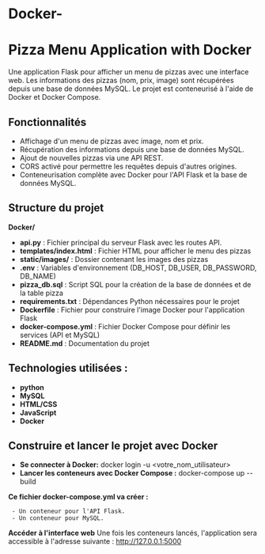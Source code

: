 # Docker-

# Pizza Menu Application with Docker

Une application Flask pour afficher un menu de pizzas avec une interface web. Les informations des pizzas (nom, prix, image) sont récupérées depuis une base de données MySQL. Le projet est conteneurisé à l'aide de Docker et Docker Compose.

## Fonctionnalités

- Affichage d'un menu de pizzas avec image, nom et prix.
- Récupération des informations depuis une base de données MySQL.
- Ajout de nouvelles pizzas via une API REST.
- CORS activé pour permettre les requêtes depuis d'autres origines.
- Conteneurisation complète avec Docker pour l'API Flask et la base de données MySQL.

## Structure du projet

 **Docker/**
 - **api.py** : Fichier principal du serveur Flask avec les routes API.
 - **templates/index.html** : Fichier HTML pour afficher le menu des pizzas
 - **static/images/** : Dossier contenant les images des pizzas
 - **.env** : Variables d'environnement (DB_HOST, DB_USER, DB_PASSWORD, DB_NAME)
 - **pizza_db.sql** : Script SQL pour la création de la base de données et de la table pizza
 - **requirements.txt** : Dépendances Python nécessaires pour le projet
 - **Dockerfile** : Fichier pour construire l'image Docker pour l'application Flask
 - **docker-compose.yml** : Fichier Docker Compose pour définir les services (API et MySQL)
 - **README.md** : Documentation du projet

## Technologies utilisées :
   - **python**
   - **MySQL**
   - **HTML/CSS**
   - **JavaScript**
   - **Docker**
     
## Construire et lancer le projet avec Docker
  
   - **Se connecter à Docker:**
      docker login -u <votre_nom_utilisateur>
   - **Lancer les conteneurs avec Docker Compose :**
      docker-compose up --build
     
  **Ce fichier docker-compose.yml va créer :**
  
     - Un conteneur pour l'API Flask.
     - Un conteneur pour MySQL.
  **Accéder à l'interface web**
   Une fois les conteneurs lancés, l'application sera accessible à l'adresse suivante :
   http://127.0.0.1:5000





